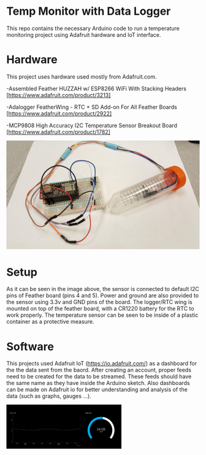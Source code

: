 # Temp Monitor with Data Logger

This repo contains the necessary Arduino code to run a temperature monitoring project using Adafruit hardware and IoT interface.



# Hardware

This project uses hardware used mostly from Adafruit.com.

-Assembled Feather HUZZAH w/ ESP8266 WiFi With Stacking Headers
[https://www.adafruit.com/product/3213]

-Adalogger FeatherWing - RTC + SD Add-on For All Feather Boards
[https://www.adafruit.com/product/2922]

-MCP9808 High Accuracy I2C Temperature Sensor Breakout Board
[https://www.adafruit.com/product/1782]


<img src="https://github.com/jsafavi/Temp-Monitor-with-data-logger-/blob/readme-edit/unnamed.jpg" width="900">



# Setup 

As it can be seen in the image above, the sensor is connected to default I2C pins of Feather board (pins 4 and 5). Power and ground are also provided to the sensor using 3.3v and GND pins of the board. 
The logger/RTC wing is mounted on top of the feather board, with a CR1220 battery for the RTC to work properly.
The temperature sensor can be seen to be inside of a plastic container as a protective measure.



# Software

This projects used Adafruit IoT (https://io.adafruit.com/) as a dashboard for the the data sent from the baord. After creating an account, proper feeds need to be created for the data to be streamed. These feeds should have the same name as they have inside the Arduino sketch. Also dashboards can be made on Adafruit io for better understanding and analysis of the data (such as graphs, gauges ...).


<img src="https://github.com/jsafavi/Temp-Monitor-with-data-logger-/blob/readme-edit/io%20interface.JPG" width="300"> 




